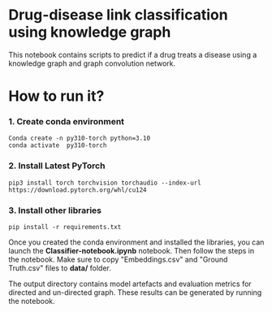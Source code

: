 # Drug-disease link classification using knowledge graph

This notebook contains scripts to predict if a drug treats a disease using a knowledge graph and graph convolution network.

# How to run it?

### 1. Create conda environment

```
Conda create -n py310-torch python=3.10
conda activate  py310-torch
```
### 2. Install Latest PyTorch
```
pip3 install torch torchvision torchaudio --index-url https://download.pytorch.org/whl/cu124

```

### 3. Install other libraries

```
pip install -r requirements.txt
```

Once you created the conda environment and installed the libraries, you can launch the **Classifier-notebook.ipynb** notebook. Then follow the steps in the notebook. Make sure to copy "Embeddings.csv" and "Ground Truth.csv" files to **data/** folder.

The output directory contains model artefacts and evaluation metrics for directed and un-directed graph. These results can be generated by running the notebook.


